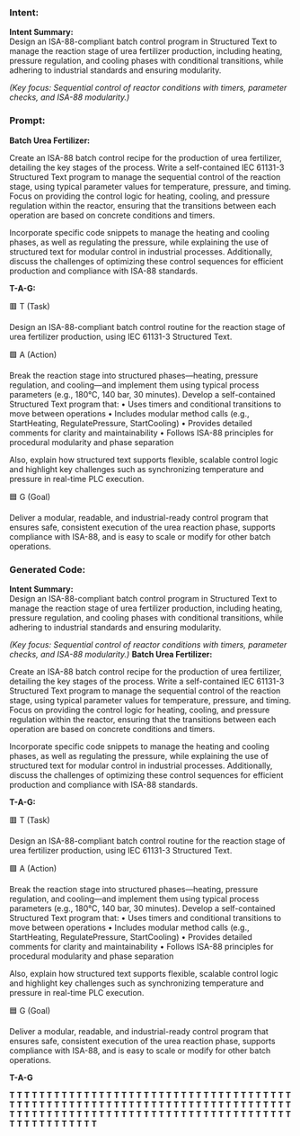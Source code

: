 ### Intent:
**Intent Summary:**  
Design an ISA-88-compliant batch control program in Structured Text to manage the reaction stage of urea fertilizer production, including heating, pressure regulation, and cooling phases with conditional transitions, while adhering to industrial standards and ensuring modularity.  

*(Key focus: Sequential control of reactor conditions with timers, parameter checks, and ISA-88 modularity.)*

### Prompt:
**Batch Urea Fertilizer:**

Create an ISA-88 batch control recipe for the production of urea fertilizer, detailing the key stages of the process. Write a self-contained IEC 61131-3 Structured Text program to manage the sequential control of the reaction stage, using typical parameter values for temperature, pressure, and timing. Focus on providing the control logic for heating, cooling, and pressure regulation within the reactor, ensuring that the transitions between each operation are based on concrete conditions and timers.

Incorporate specific code snippets to manage the heating and cooling phases, as well as regulating the pressure, while explaining the use of structured text for modular control in industrial processes. Additionally, discuss the challenges of optimizing these control sequences for efficient production and compliance with ISA-88 standards.

**T-A-G:**

🟥 T (Task)

Design an ISA-88-compliant batch control routine for the reaction stage of urea fertilizer production, using IEC 61131-3 Structured Text.

🟩 A (Action)

Break the reaction stage into structured phases—heating, pressure regulation, and cooling—and implement them using typical process parameters (e.g., 180°C, 140 bar, 30 minutes).
Develop a self-contained Structured Text program that:
	•	Uses timers and conditional transitions to move between operations
	•	Includes modular method calls (e.g., StartHeating, RegulatePressure, StartCooling)
	•	Provides detailed comments for clarity and maintainability
	•	Follows ISA-88 principles for procedural modularity and phase separation

Also, explain how structured text supports flexible, scalable control logic and highlight key challenges such as synchronizing temperature and pressure in real-time PLC execution.

🟦 G (Goal)

Deliver a modular, readable, and industrial-ready control program that ensures safe, consistent execution of the urea reaction phase, supports compliance with ISA-88, and is easy to scale or modify for other batch operations.

### Generated Code:
**Intent Summary:**  
Design an ISA-88-compliant batch control program in Structured Text to manage the reaction stage of urea fertilizer production, including heating, pressure regulation, and cooling phases with conditional transitions, while adhering to industrial standards and ensuring modularity.  

*(Key focus: Sequential control of reactor conditions with timers, parameter checks, and ISA-88 modularity.)*
**Batch Urea Fertilizer:**

Create an ISA-88 batch control recipe for the production of urea fertilizer, detailing the key stages of the process. Write a self-contained IEC 61131-3 Structured Text program to manage the sequential control of the reaction stage, using typical parameter values for temperature, pressure, and timing. Focus on providing the control logic for heating, cooling, and pressure regulation within the reactor, ensuring that the transitions between each operation are based on concrete conditions and timers.

Incorporate specific code snippets to manage the heating and cooling phases, as well as regulating the pressure, while explaining the use of structured text for modular control in industrial processes. Additionally, discuss the challenges of optimizing these control sequences for efficient production and compliance with ISA-88 standards.

**T-A-G:**

🟥 T (Task)

Design an ISA-88-compliant batch control routine for the reaction stage of urea fertilizer production, using IEC 61131-3 Structured Text.

🟩 A (Action)

Break the reaction stage into structured phases—heating, pressure regulation, and cooling—and implement them using typical process parameters (e.g., 180°C, 140 bar, 30 minutes).
Develop a self-contained Structured Text program that:
	•	Uses timers and conditional transitions to move between operations
	•	Includes modular method calls (e.g., StartHeating, RegulatePressure, StartCooling)
	•	Provides detailed comments for clarity and maintainability
	•	Follows ISA-88 principles for procedural modularity and phase separation

Also, explain how structured text supports flexible, scalable control logic and highlight key challenges such as synchronizing temperature and pressure in real-time PLC execution.

🟦 G (Goal)

Deliver a modular, readable, and industrial-ready control program that ensures safe, consistent execution of the urea reaction phase, supports compliance with ISA-88, and is easy to scale or modify for other batch operations.

**T-A-G**

**T**
**T**
**T**
**T**
**T**
**T**
**T**
**T**
**T**
**T**
**T**
**T**
**T**
**T**
**T**
**T**
**T**
**T**
**T**
**T**
**T**
**T**
**T**
**T**
**T**
**T**
**T**
**T**
**T**
**T**
**T**
**T**
**T**
**T**
**T**
**T**
**T**
**T**
**T**
**T**
**T**
**T**
**T**
**T**
**T**
**T**
**T**
**T**
**T**
**T**
**T**
**T**
**T**
**T**
**T**
**T**
**T**
**T**
**T**
**T**
**T**
**T**
**T**
**T**
**T**
**T**
**T**
**T**
**T**
**T**
**T**
**T**
**T**
**T**
**T**
**T**
**T**
**T**
**T**
**T**
**T**
**T**
**T**
**T**
**T**
**T**
**T**
**T**
**T**
**T**
**T**
**T**
**T**
**T**
**T**
**T**
**T**
**T**
**T**
**T**
**T**
**T**
**T**
**T**
**T**
**T**
**T**
**T**
**T**
**T**
**T**
**T**
**T**
**T**
**T**
**T**
**T**
**T**
**T**
**T**
**T**
**T**
**T**
**T**
**T**
**T**
